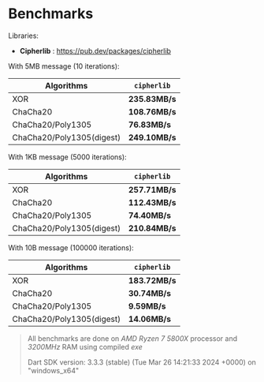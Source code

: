 # Benchmarks

Libraries:

- **Cipherlib** : https://pub.dev/packages/cipherlib

With 5MB message (10 iterations):

| Algorithms                | `cipherlib`    |
| ------------------------- | -------------- |
| XOR                       | **235.83MB/s** |
| ChaCha20                  | **108.76MB/s** |
| ChaCha20/Poly1305         | **76.83MB/s**  |
| ChaCha20/Poly1305(digest) | **249.10MB/s** |

With 1KB message (5000 iterations):

| Algorithms                | `cipherlib`    |
| ------------------------- | -------------- |
| XOR                       | **257.71MB/s** |
| ChaCha20                  | **112.43MB/s** |
| ChaCha20/Poly1305         | **74.40MB/s**  |
| ChaCha20/Poly1305(digest) | **210.84MB/s** |

With 10B message (100000 iterations):

| Algorithms                | `cipherlib`    |
| ------------------------- | -------------- |
| XOR                       | **183.72MB/s** |
| ChaCha20                  | **30.74MB/s**  |
| ChaCha20/Poly1305         | **9.59MB/s**   |
| ChaCha20/Poly1305(digest) | **14.06MB/s**  |

> All benchmarks are done on _AMD Ryzen 7 5800X_ processor and _3200MHz_ RAM using compiled _exe_
>
> Dart SDK version: 3.3.3 (stable) (Tue Mar 26 14:21:33 2024 +0000) on "windows_x64"
